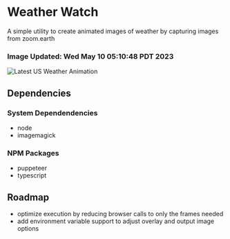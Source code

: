 # Weather Watch

A simple utility to create animated images of weather by capturing images from zoom.earth

### Image Updated: Wed May 10 05:10:48 PDT 2023

![Latest US Weather Animation](animations/2023-05-10.webp)

## Dependencies
### System Dependendencies
* node
* imagemagick
### NPM Packages
* puppeteer
* typescript

## Roadmap
* optimize execution by reducing browser calls to only the frames needed
* add environment variable support to adjust overlay and output image options
